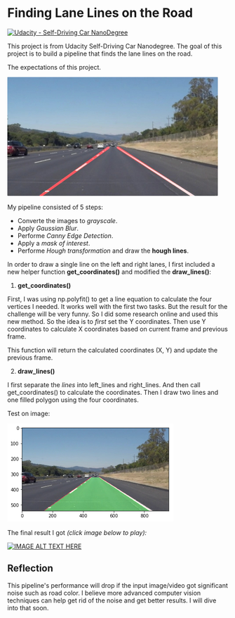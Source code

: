 # **Finding Lane Lines on the Road** 

[//]: # (Image References)

[image1]: ./assets/result.png

[image2]: ./assets/challenge_with_noise.PNG

[![Udacity - Self-Driving Car NanoDegree](https://s3.amazonaws.com/udacity-sdc/github/shield-carnd.svg)](http://www.udacity.com/drive)

This project is from Udacity Self-Driving Car Nanodegree. The goal of this project is to build a pipeline that finds the lane lines on the road.

The expectations of this project.


<img src="examples/laneLines_thirdPass.jpg" width="480" alt="Combined Image" />


My pipeline consisted of 5 steps:

  * Converte the images to *grayscale*.
  * Apply *Gaussian Blur*.
  * Performe *Canny Edge Detection*.
  * Apply a *mask of interest*.
  * Performe *Hough transformation* and draw the **hough lines**.


In order to draw a single line on the left and right lanes, I first included a new helper function **get_coordinates()** and modified the **draw_lines()**:

  1. **get_coordinates()**
  
  First, I was using np.polyfit() to get a line equation to calculate the four vertices I needed. It works well with the first two tasks. But the result for the challenge will be very funny. So I did some research online and used this new method. So the idea is to *first* set the Y coordinates. Then use Y coordinates to calculate X coordinates based on current frame and previous frame. 
  
  This function will return the calculated coordinates (X, Y) and update the previous frame.
  
  2. **draw_lines()**
  
  I first separate the *lines* into left_lines and right_lines. And then call get_coordinates() to calculate the coordinates. Then I draw two lines and one filled polygon using the four coordinates.

    

Test on image:


![alt text][image1]


The final result I got *(click image below to play):*

[![IMAGE ALT TEXT HERE](https://img.youtube.com/vi/wQDmzXM9tRg/0.jpg)](https://www.youtube.com/watch?v=wQDmzXM9tRg)


## Reflection

This pipeline's performance will drop if the input image/video got significant noise such as road color. I believe more advanced computer vision techniques can help get rid of the noise and get better results. I will dive into that soon.

